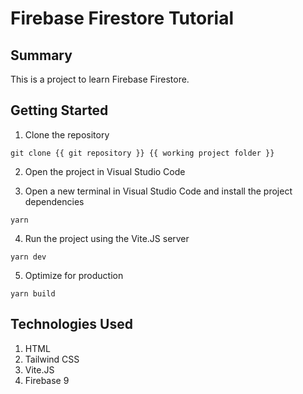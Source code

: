 # Firebase Firestore Tutorial

## Summary

This is a project to learn Firebase Firestore. 

## Getting Started

1. Clone the repository

```
git clone {{ git repository }} {{ working project folder }}
```

2. Open the project in Visual Studio Code

3. Open a new terminal in Visual Studio Code and install the project dependencies

```
yarn
```

4. Run the project using the Vite.JS server

```
yarn dev
```

5. Optimize for production

```
yarn build
```

## Technologies Used

1. HTML
2. Tailwind CSS
3. Vite.JS
4. Firebase 9
